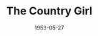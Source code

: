 ---
title: The Country Girl
date: 1953-05-27
closing_date: 1953-06-06
layout: productions
playbill:
Theatre: Theatre Jacksonville
Venue: Little Theatre
cast:
- Bernie Dodd: Paul Geisenhof
- Frank Elgin: Jay Harder
- Georgie Elgin: Marion Connor
- Larry: Walter Gomel
- Nancy Stoddard: Sue Miller
- Paul Unger: Ken Wells
- Phil Cook: Ed Heist
crew:
- Assistant Director: Margaret Lafferty
- Construction and Staging:
  - Nina Branch
  - Fritz Ashworth
  - Jim Ashworth
  - Pat Milam
  - Richard Kaszner, Jr.
  - Ellis Barnert
  - Melvin Barnert
  - Nancy Kossow
  - Budd Porter
  - Walter Quattlebaum
  - Jay Cassey
  - Ken Wells
  - Marion Conner
  - Hobson Blackmon
  - Peggy Gift
  - L.J. Gift
  - Milly Barnert
  - Elaine Barnert
- Costume Assistant:
  - Elva Stein
  - Dorothy Fudger
  - Dorothy Smith
  - Margaret Grimm
  - Elaine Barnert
  - Millie Barnert
  - Richard Kaszner
  - Elmo Lehman
- Costume Chairman: Mrs. H.R. Bingham
- Director: Paul E. Geisenhof
- Lighting Controls: Fritz Ashworth
- Make-up Assistant:
  - Jane Porter
  - Bill Gibbs
  - Mattie Godwin
  - Brilla Snead
- Make-up Chairman: Peggy Gift
- Properties Assistant:
  - Margaret Grimm
  - Claire Parks
  - Audra Sebastian
  - Mickey Meadors
  - Agatha Caraker
  - Polly Clendenning
  - Pat Milam
  - Mary Wallis
  - Germaine Nelson
- Properties Chairman: Eleanor Heriot
- Setting and Technical Direction: George A. Ramsey, Jr.
- Sound and Music: Rose Forney
- Stage Manager: Hobson Blackmon
orchestra:
---